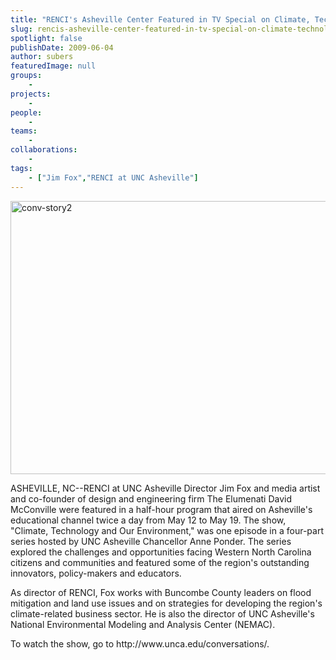```yaml
---
title: "RENCI's Asheville Center Featured in TV Special on Climate, Technology and the Environment"
slug: rencis-asheville-center-featured-in-tv-special-on-climate-technology-and-the-environment
spotlight: false
publishDate: 2009-06-04
author: subers
featuredImage: null
groups:
    - 
projects:
    - 
people:
    - 
teams: 
    - 
collaborations:
    - 
tags:
    - ["Jim Fox","RENCI at UNC Asheville"]
---
```

<p><a href="http://www.renci.org/wp-content/uploads/2009/06/conv-story2.jpg"><img class="alignnone size-full wp-image-3713" title="conv-story2" src="http://www.renci.org/wp-content/uploads/2009/06/conv-story2.jpg" alt="conv-story2" width="630" height="437" /></a></p>

<p>ASHEVILLE, NC--RENCI at UNC Asheville Director Jim Fox and media artist and co-founder of design and engineering firm The Elumenati David McConville were featured in a half-hour program that aired on Asheville's educational channel twice a day from May 12 to May 19. <!--more-->The show, "Climate, Technology and Our Environment," was one episode in a four-part series hosted by UNC Asheville Chancellor Anne Ponder. The series explored the challenges and opportunities facing Western North Carolina citizens and communities and featured some of the region's outstanding innovators, policy-makers and educators.</p>

<p>As director of RENCI, Fox works with Buncombe County leaders on flood mitigation and land use issues and on strategies for developing the region's climate-related business sector. He is also the director of UNC Asheville's National Environmental Modeling and Analysis Center (NEMAC).</p>

<p>To watch the show, go to http://www.unca.edu/conversations/.</p>
